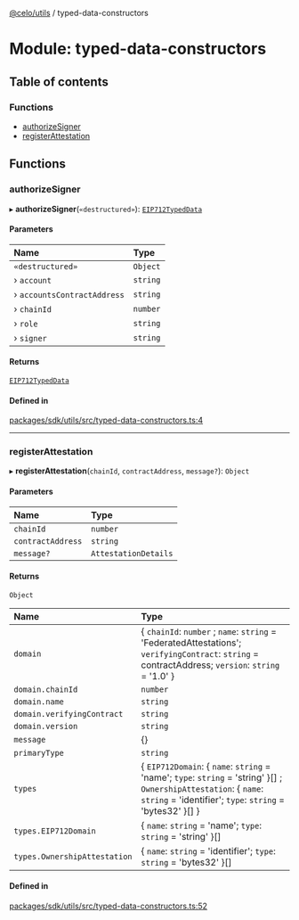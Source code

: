 [@celo/utils](../README.md) / typed-data-constructors

# Module: typed-data-constructors

## Table of contents

### Functions

- [authorizeSigner](typed_data_constructors.md#authorizesigner)
- [registerAttestation](typed_data_constructors.md#registerattestation)

## Functions

### authorizeSigner

▸ **authorizeSigner**(`«destructured»`): [`EIP712TypedData`](../interfaces/sign_typed_data_utils.EIP712TypedData.md)

#### Parameters

| Name | Type |
| :------ | :------ |
| `«destructured»` | `Object` |
| › `account` | `string` |
| › `accountsContractAddress` | `string` |
| › `chainId` | `number` |
| › `role` | `string` |
| › `signer` | `string` |

#### Returns

[`EIP712TypedData`](../interfaces/sign_typed_data_utils.EIP712TypedData.md)

#### Defined in

[packages/sdk/utils/src/typed-data-constructors.ts:4](https://github.com/celo-org/developer-tooling/blob/master/packages/sdk/utils/src/typed-data-constructors.ts#L4)

___

### registerAttestation

▸ **registerAttestation**(`chainId`, `contractAddress`, `message?`): `Object`

#### Parameters

| Name | Type |
| :------ | :------ |
| `chainId` | `number` |
| `contractAddress` | `string` |
| `message?` | `AttestationDetails` |

#### Returns

`Object`

| Name | Type |
| :------ | :------ |
| `domain` | \{ `chainId`: `number` ; `name`: `string` = 'FederatedAttestations'; `verifyingContract`: `string` = contractAddress; `version`: `string` = '1.0' } |
| `domain.chainId` | `number` |
| `domain.name` | `string` |
| `domain.verifyingContract` | `string` |
| `domain.version` | `string` |
| `message` | {} |
| `primaryType` | `string` |
| `types` | \{ `EIP712Domain`: \{ `name`: `string` = 'name'; `type`: `string` = 'string' }[] ; `OwnershipAttestation`: \{ `name`: `string` = 'identifier'; `type`: `string` = 'bytes32' }[]  } |
| `types.EIP712Domain` | \{ `name`: `string` = 'name'; `type`: `string` = 'string' }[] |
| `types.OwnershipAttestation` | \{ `name`: `string` = 'identifier'; `type`: `string` = 'bytes32' }[] |

#### Defined in

[packages/sdk/utils/src/typed-data-constructors.ts:52](https://github.com/celo-org/developer-tooling/blob/master/packages/sdk/utils/src/typed-data-constructors.ts#L52)
